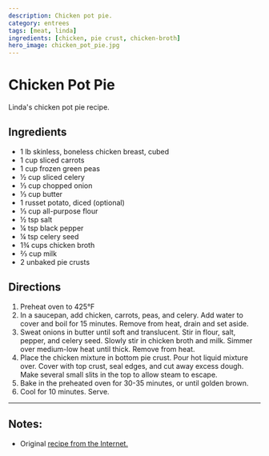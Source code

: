 ```yaml
---
description: Chicken pot pie.
category: entrees
tags: [meat, linda]
ingredients: [chicken, pie crust, chicken-broth]
hero_image: chicken_pot_pie.jpg
---
```


# Chicken Pot Pie

Linda's chicken pot pie recipe.

## Ingredients

- 1 lb skinless, boneless chicken breast, cubed
- 1 cup sliced carrots
- 1 cup frozen green peas
- ½ cup sliced celery
- ⅓ cup chopped onion
- ⅓ cup butter
- 1 russet potato, diced (optional)
- ⅓ cup all-purpose flour
- ½ tsp salt
- ¼ tsp black pepper
- ¼ tsp celery seed
- 1¾ cups chicken broth
- ⅔ cup milk
- 2 unbaked pie crusts 

## Directions

1. Preheat oven to 425°F
2. In a saucepan, add chicken, carrots, peas, and celery. Add water to cover and boil for 15 minutes. Remove from heat, drain and set aside.
3. Sweat onions in butter until soft and translucent. Stir in flour, salt, pepper, and celery seed. Slowly stir in chicken broth and milk. Simmer over medium-low heat until thick. Remove from heat.
4. Place the chicken mixture in bottom pie crust. Pour hot liquid mixture over. Cover with top crust, seal edges, and cut away excess dough. Make several small slits in the top to allow steam to escape.
5. Bake in the preheated oven for 30-35 minutes, or until golden brown. 
6. Cool for 10 minutes. Serve.

* * * 

## Notes:

  - Original [recipe from the Internet.](https://addrecipes.com/chicken-pot-pie-ix/)
